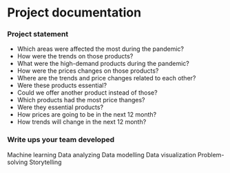 # Project documentation

### Project statement
- Which areas were affected the most during the pandemic?
- How were the trends on those products?
- What were the high-demand products during the pandemic?
- How were the prices changes on those products?
- Where are the trends and price changes related to each other?
- Were these products essential?
- Could we offer another product instead of those?
- Which products had the most price thanges?
- Were they essential products?
- How prices are going to be in the next 12 month?
- How trends will change in the next 12 month?
### Write ups your team developed
Machine learning
Data analyzing
Data modelling
Data visualization
Problem-solving
Storytelling
